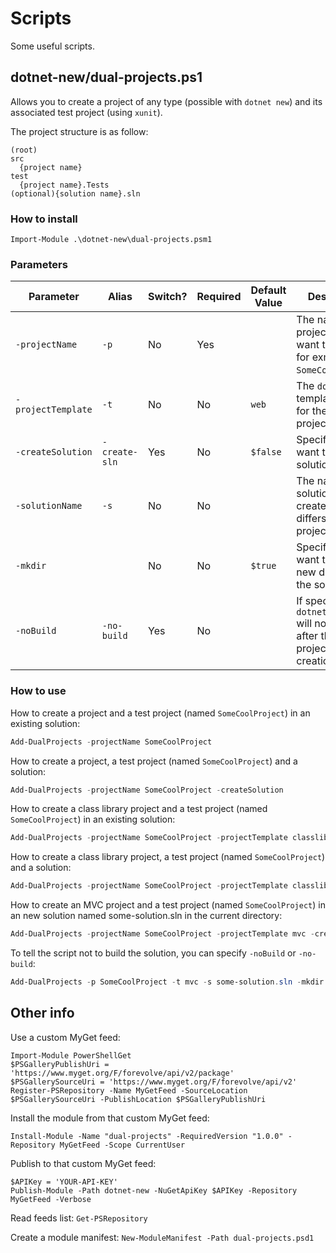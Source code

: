 # Scripts

Some useful scripts.

## dotnet-new/dual-projects.ps1

Allows you to create a project of any type (possible with `dotnet new`) and its associated test project (using `xunit`).

The project structure is as follow:

```
(root)
src
  {project name}
test
  {project name}.Tests
(optional){solution name}.sln
```

### How to install

```
Import-Module .\dotnet-new\dual-projects.psm1
```

### Parameters

| Parameter          | Alias         | Switch? | Required | Default Value | Description                                                                      |
| ------------------ | ------------- | ------- | -------- | ------------- | -------------------------------------------------------------------------------- |
| `-projectName`     | `-p`          | No      | Yes      |               | The name of the project that you want to create, for exmaple: `SomeCoolProject`. |
| `-projectTemplate` | `-t`          | No      | No       | `web`         | The `dotnet new` template to use for the main project.                           |
| `-createSolution`  | `-create-sln` | Yes     | No       | `$false`      | Specify if you want to create a solution.                                        |
| `-solutionName`    | `-s`          | No      | No       |               | The name of the solution to create if it differs from the project name.          |
| `-mkdir`           |               | No      | No       | `$true`       | Specify if you want to make a new directoy for the solution.                     |
| `-noBuild`         | `-no-build`   | Yes     | No       |               | If specified, `dotnet build` will not be run after the projects creation.        |

### How to use

How to create a project and a test project (named `SomeCoolProject`) in an existing solution:

```powershell
Add-DualProjects -projectName SomeCoolProject
```

How to create a project, a test project (named `SomeCoolProject`) and a solution:

```powershell
Add-DualProjects -projectName SomeCoolProject -createSolution
```

How to create a class library project and a test project (named `SomeCoolProject`) in an existing solution:

```powershell
Add-DualProjects -projectName SomeCoolProject -projectTemplate classlib
```

How to create a class library project, a test project (named `SomeCoolProject`) and a solution:

```powershell
Add-DualProjects -projectName SomeCoolProject -projectTemplate classlib -createSolution
```

How to create an MVC project and a test project (named `SomeCoolProject`) in an new solution named some-solution.sln in the current directory:

```powershell
Add-DualProjects -projectName SomeCoolProject -projectTemplate mvc -createSolution -solutionName some-solution.sln -mkdir $false
```

To tell the script not to build the solution, you can specify `-noBuild` or `-no-build`:

```powershell
Add-DualProjects -p SomeCoolProject -t mvc -s some-solution.sln -mkdir $false -no-build -create-sln
```

## Other info

Use a custom MyGet feed:

```
Import-Module PowerShellGet
$PSGalleryPublishUri = 'https://www.myget.org/F/forevolve/api/v2/package'
$PSGallerySourceUri = 'https://www.myget.org/F/forevolve/api/v2'
Register-PSRepository -Name MyGetFeed -SourceLocation $PSGallerySourceUri -PublishLocation $PSGalleryPublishUri
```

Install the module from that custom MyGet feed:

```
Install-Module -Name "dual-projects" -RequiredVersion "1.0.0" -Repository MyGetFeed -Scope CurrentUser
```

Publish to that custom MyGet feed:

```
$APIKey = 'YOUR-API-KEY'
Publish-Module -Path dotnet-new -NuGetApiKey $APIKey -Repository MyGetFeed -Verbose
```

Read feeds list: `Get-PSRepository`

Create a module manifest: `New-ModuleManifest -Path dual-projects.psd1`
